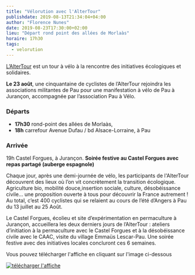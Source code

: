 ```yaml
---
title: "Vélorution avec l'AlterTour"
publishdate: 2019-08-13T21:34:04+04:00
author: "Florence Nunes"
date: 2019-08-23T17:30:00+02:00
lieu: "Départ rond point des allées de Morlaàs"
horaire: 17h30
tags:
  - velorution
---
```


[L’AlterTour](https://www.altercampagne.net/) est un tour à vélo à la rencontre des initiatives écologiques et solidaires.

**Le 23 août**, une cinquantaine de cyclistes de l’AlterTour rejoindra les associations militantes de Pau pour une manifestation à vélo de Pau à Jurançon, accompagnée par l’association Pau à Vélo.

<!--more-->

### Départs
 
 * **17h30** rond-point des allées de Morlaàs, 
 * **18h** carrefour Avenue Dufau / bd Alsace-Lorraine, à Pau

### Arrivée

 19h Castel Forgues, à Jurançon. **Soirée festive au Castel Forgues avec repas partagé (auberge espagnole)**


Chaque jour, après une demi-journée de vélo, les participants de l'AlterTour découvrent des lieux où l’on vit concrètement la transition écologique.  Agriculture bio, mobilité douce,insertion sociale, culture, désobéissance civile... une proposition ouverte à tous pour découvrir la France autrement ! Au total, c’est 400 cyclistes qui se relaient au cours de l’été d’Angers à Pau du 13 juillet au 25 Août. 

Le Castel Forgues, écolieu et site d’expérimentation en permaculture  à Jurançon, accueillera les deux derniers jours de l’AlterTour : ateliers d’initiation à la permaculture avec le Castel Forgues et à la désobéissance civile avec le CAAC, visite du village Emmaüs Lescar-Pau. Une soirée festive avec des initiatives locales concluront ces 6 semaines.

Vous pouvez télécharger l'affiche en cliquant sur l'image ci-dessous

<a href="affiche.pdf"><img src="affiche.jpg" alt="télécharger l'affiche"></a>

